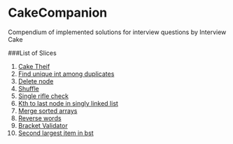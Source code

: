 # CakeCompanion
Compendium of implemented solutions for interview questions by Interview Cake

###List of Slices
1. [Cake Theif](https://www.interviewcake.com/question/cake-thief)
2. [Find unique int among duplicates](https://www.interviewcake.com/question/find-unique-int-among-duplicates)
3. [Delete node](https://www.interviewcake.com/question/delete-node)
4. [Shuffle](https://www.interviewcake.com/question/shuffle)
5. [Single rifle check](https://www.interviewcake.com/question/single-rifle-check)
6. [Kth to last node in singly linked list](https://www.interviewcake.com/question/kth-to-last-node-in-singly-linked-list)
7. [Merge sorted arrays](https://www.interviewcake.com/question/merge-sorted-arrays)
8. [Reverse words](https://www.interviewcake.com/question/reverse-words)
9. [Bracket Validator](https://www.interviewcake.com/question/bracket-validator)
10. [Second largest item in bst](https://www.interviewcake.com/question/second-largest-item-in-bst)
